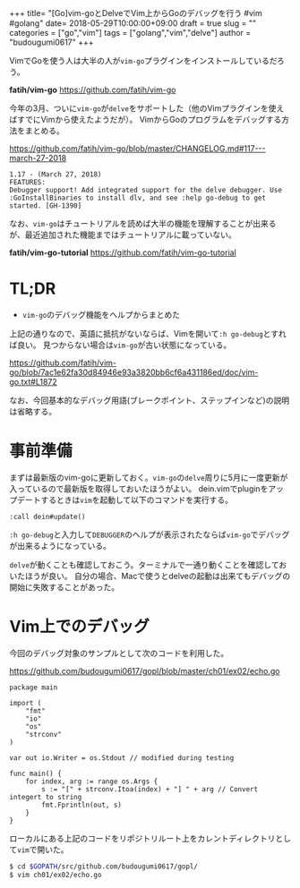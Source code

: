 +++
title= "[Go]vim-goとDelveでVim上からGoのデバッグを行う #vim #golang"
date= 2018-05-29T10:00:00+09:00
draft = true
slug = ""
categories = ["go","vim"]
tags = ["golang","vim","delve"]
author = "budougumi0617"
+++

VimでGoを使う人は大半の人が`vim-go`プラグインをインストールしているだろう。

**fatih/vim-go**
https://github.com/fatih/vim-go

今年の3月、ついに`vim-go`が`delve`をサポートした（他のVimプラグインを使えばすでにVimから使えたようだが）。
VimからGoのプログラムをデバッグする方法をまとめる。

https://github.com/fatih/vim-go/blob/master/CHANGELOG.md#117---march-27-2018

```
1.17 - (March 27, 2018)
FEATURES:
Debugger support! Add integrated support for the delve debugger. Use :GoInstallBinaries to install dlv, and see :help go-debug to get started. [GH-1390]
```

なお、`vim-go`はチュートリアルを読めば大半の機能を理解することが出来るが、最近追加された機能まではチュートリアルに載っていない。

**fatih/vim-go-tutorial**
https://github.com/fatih/vim-go-tutorial

# TL;DR
- `vim-go`のデバッグ機能をヘルプからまとめた

上記の通りなので、英語に抵抗がないならば、Vimを開いて`:h go-debug`とすれば良い。
見つからない場合は`vim-go`が古い状態になっている。

https://github.com/fatih/vim-go/blob/7ac1e62fa30d84946e93a3820bb6cf6a431186ed/doc/vim-go.txt#L1872

なお、今回基本的なデバッグ用語(ブレークポイント、ステップインなど)の説明は省略する。

# 事前準備

まずは最新版のvim-goに更新しておく。`vim-go`の`delve`周りに5月に一度更新が入っているので最新版を取得しておいたほうがよい。
dein.vimでpluginをアップデートするときは`vim`を起動して以下のコマンドを実行する。

```vim
:call dein#update()
```

`:h go-debug`と入力して`DEBUGGER`のヘルプが表示されたならば`vim-go`でデバッグが出来るようになっている。

`delve`が動くことも確認しておこう。ターミナルで一通り動くことを確認しておいたほうが良い。
自分の場合、Macで使うとdelveの起動は出来てもデバッグの開始に失敗することがあった。


# Vim上でのデバッグ
今回のデバッグ対象のサンプルとして次のコードを利用した。

https://github.com/budougumi0617/gopl/blob/master/ch01/ex02/echo.go

```
package main

import (
	"fmt"
	"io"
	"os"
	"strconv"
)

var out io.Writer = os.Stdout // modified during testing

func main() {
	for index, arg := range os.Args {
		s := "[" + strconv.Itoa(index) + "] " + arg // Convert integert to string
		fmt.Fprintln(out, s)
	}
}
```

ローカルにある上記のコードをリポジトリルート上をカレントディレクトリとして`vim`で開いた。

```bash
$ cd $GOPATH/src/github.com/budougumi0617/gopl/
$ vim ch01/ex02/echo.go
```
